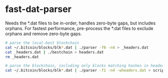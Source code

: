 # fast-dat-parser

Needs the *.dat files to be in-order, handles zero-byte gaps, but includes orphans.
For fastest performance, pre-process the *.dat files to exclude orphans and remove zero-byte gaps.

``` bash
# parse the local-best blockchain
cat ~/.bitcoin/blocks/blk*.dat | ./parser -f0 -n4 > _headers.dat
cat _headers.dat | ./bestchain > headers.dat
rm _headers.dat

# parse the blockchain, including only blocks matching hashes in headers.dat
cat ~/.bitcoin/blocks/blk*.dat | ./parser -f1 -n4 -wheaders.dat > scripts.dat
```
